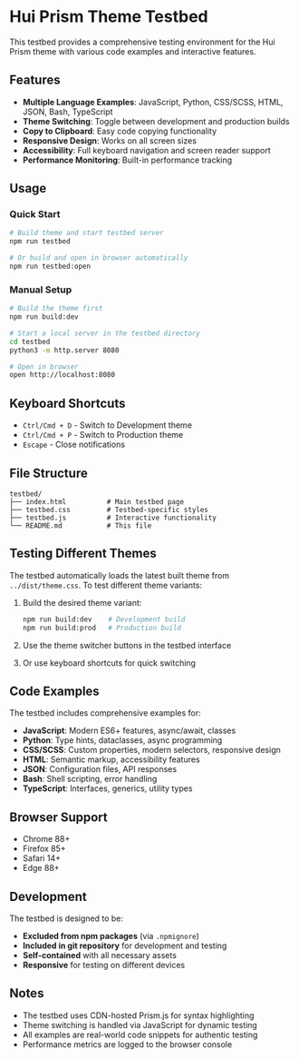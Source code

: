 # Hui Prism Theme Testbed

This testbed provides a comprehensive testing environment for the Hui Prism theme with various code examples and interactive features.

## Features

- **Multiple Language Examples**: JavaScript, Python, CSS/SCSS, HTML, JSON, Bash, TypeScript
- **Theme Switching**: Toggle between development and production builds
- **Copy to Clipboard**: Easy code copying functionality
- **Responsive Design**: Works on all screen sizes
- **Accessibility**: Full keyboard navigation and screen reader support
- **Performance Monitoring**: Built-in performance tracking

## Usage

### Quick Start

```bash
# Build theme and start testbed server
npm run testbed

# Or build and open in browser automatically
npm run testbed:open
```

### Manual Setup

```bash
# Build the theme first
npm run build:dev

# Start a local server in the testbed directory
cd testbed
python3 -m http.server 8080

# Open in browser
open http://localhost:8080
```

## Keyboard Shortcuts

- `Ctrl/Cmd + D` - Switch to Development theme
- `Ctrl/Cmd + P` - Switch to Production theme
- `Escape` - Close notifications

## File Structure

```
testbed/
├── index.html          # Main testbed page
├── testbed.css         # Testbed-specific styles
├── testbed.js          # Interactive functionality
└── README.md           # This file
```

## Testing Different Themes

The testbed automatically loads the latest built theme from `../dist/theme.css`. To test different theme variants:

1. Build the desired theme variant:
   ```bash
   npm run build:dev    # Development build
   npm run build:prod   # Production build
   ```

2. Use the theme switcher buttons in the testbed interface

3. Or use keyboard shortcuts for quick switching

## Code Examples

The testbed includes comprehensive examples for:

- **JavaScript**: Modern ES6+ features, async/await, classes
- **Python**: Type hints, dataclasses, async programming
- **CSS/SCSS**: Custom properties, modern selectors, responsive design
- **HTML**: Semantic markup, accessibility features
- **JSON**: Configuration files, API responses
- **Bash**: Shell scripting, error handling
- **TypeScript**: Interfaces, generics, utility types

## Browser Support

- Chrome 88+
- Firefox 85+
- Safari 14+
- Edge 88+

## Development

The testbed is designed to be:
- **Excluded from npm packages** (via `.npmignore`)
- **Included in git repository** for development and testing
- **Self-contained** with all necessary assets
- **Responsive** for testing on different devices

## Notes

- The testbed uses CDN-hosted Prism.js for syntax highlighting
- Theme switching is handled via JavaScript for dynamic testing
- All examples are real-world code snippets for authentic testing
- Performance metrics are logged to the browser console
